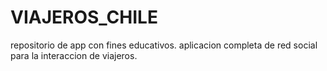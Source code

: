 # VIAJEROS_CHILE
repositorio de app con fines educativos.
aplicacion completa de red social para la interaccion de viajeros.

